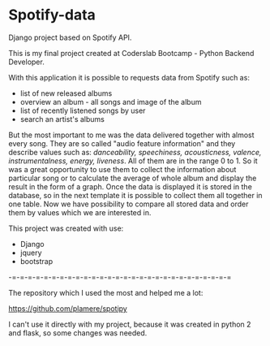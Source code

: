 # Spotify-data
Django project based on Spotify API. 

This is my final project created at Coderslab Bootcamp - Python Backend Developer.

With this application it is possible to requests data from Spotify such as:
* list of new released albums
* overview an album - all songs and image of the album
* list of recently listened songs by user
* search an artist's albums

But the most important to me was the data delivered together with almost every song. They are so called "audio feature information" and they describe values such as: *danceability, speechiness, acousticness, valence, instrumentalness, energy, liveness*. All of them are in the range 0 to 1. So it was a great opportunity to use them to collect the information about particular song or to calculate the average of whole album and display the result in the form of a graph. Once the data is displayed it is stored in the database, so in the next template it is possible to collect them all together in one table. Now we have possibility to compare all stored data and order them by values which we are interested in. 

This project was created with use:
* Django
* jquery
* bootstrap

-=-=-=-=-=-=-=-=-=-=-=-=-=-=-=-=-=-=-=-=-=-=-=-=-=-=-=-=

The repository which I used the most and helped me a lot:

https://github.com/plamere/spotipy

I can't use it directly with my project, because it was created in python 2 and flask, so some changes was needed.
